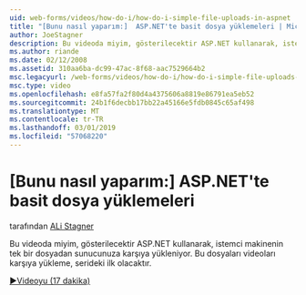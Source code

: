```yaml
---
uid: web-forms/videos/how-do-i/how-do-i-simple-file-uploads-in-aspnet
title: "[Bunu nasıl yaparım:]  ASP.NET'te basit dosya yüklemeleri | Microsoft Docs"
author: JoeStagner
description: Bu videoda miyim, gösterilecektir ASP.NET kullanarak, istemci makinenin tek bir dosyadan sunucunuza karşıya yükleniyor. Bu, karşıya yükleme serisinin ilk olacak...
ms.author: riande
ms.date: 02/12/2008
ms.assetid: 310aa6ba-dc99-47ac-8f68-aac7529664b2
msc.legacyurl: /web-forms/videos/how-do-i/how-do-i-simple-file-uploads-in-aspnet
msc.type: video
ms.openlocfilehash: e8fa57fa2f80d4a4375606a8819e86791ea5eb52
ms.sourcegitcommit: 24b1f6decbb17bb22a45166e5fdb0845c65af498
ms.translationtype: MT
ms.contentlocale: tr-TR
ms.lasthandoff: 03/01/2019
ms.locfileid: "57068220"
---
```

<a name="how-do-i--simple-file-uploads-in-aspnet"></a>[Bunu nasıl yaparım:]  ASP.NET'te basit dosya yüklemeleri
====================
tarafından [ALi Stagner](https://github.com/JoeStagner)

Bu videoda miyim, gösterilecektir ASP.NET kullanarak, istemci makinenin tek bir dosyadan sunucunuza karşıya yükleniyor. Bu dosyaları videoları karşıya yükleme, serideki ilk olacaktır.

[&#9654;Videoyu (17 dakika)](https://channel9.msdn.com/Blogs/ASP-NET-Site-Videos/how-do-i-simple-file-uploads-in-aspnet)
